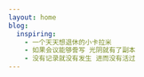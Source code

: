 ```yaml
---
layout: home
blog:
  inspiring:
    - 一个天天想退休的小卡拉米
    - 如果会议能够誊写 光阴就有了副本
    - 没有记录就没有发生 进而没有活过
---
```

